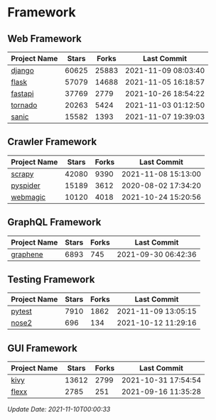 # Framework

## Web Framework
| Project Name | Stars | Forks | Last Commit |
| ------------ | ----- | ----- | ----------- |
| [django](https://github.com/django/django) | 60625 | 25883 | 2021-11-09 08:03:40 |
| [flask](https://github.com/pallets/flask) | 57079 | 14688 | 2021-11-05 16:18:57 |
| [fastapi](https://github.com/tiangolo/fastapi) | 37769 | 2779 | 2021-10-26 18:54:22 |
| [tornado](https://github.com/tornadoweb/tornado) | 20263 | 5424 | 2021-11-03 01:12:50 |
| [sanic](https://github.com/sanic-org/sanic) | 15582 | 1393 | 2021-11-07 19:39:03 |

## Crawler Framework
| Project Name | Stars | Forks | Last Commit |
| ------------ | ----- | ----- | ----------- |
| [scrapy](https://github.com/scrapy/scrapy) | 42080 | 9390 | 2021-11-08 15:13:00 |
| [pyspider](https://github.com/binux/pyspider) | 15189 | 3612 | 2020-08-02 17:34:20 |
| [webmagic](https://github.com/code4craft/webmagic) | 10120 | 4018 | 2021-10-24 15:20:56 |

## GraphQL Framework
| Project Name | Stars | Forks | Last Commit |
| ------------ | ----- | ----- | ----------- |
| [graphene](https://github.com/graphql-python/graphene) | 6893 | 745 | 2021-09-30 06:42:36 |

## Testing Framework
| Project Name | Stars | Forks | Last Commit |
| ------------ | ----- | ----- | ----------- |
| [pytest](https://github.com/pytest-dev/pytest) | 7910 | 1862 | 2021-11-09 13:05:15 |
| [nose2](https://github.com/nose-devs/nose2) | 696 | 134 | 2021-10-12 11:29:16 |

## GUI Framework
| Project Name | Stars | Forks | Last Commit |
| ------------ | ----- | ----- | ----------- |
| [kivy](https://github.com/kivy/kivy) | 13612 | 2799 | 2021-10-31 17:54:54 |
| [flexx](https://github.com/flexxui/flexx) | 2785 | 251 | 2021-09-16 11:35:28 |

*Update Date: 2021-11-10T00:00:33*